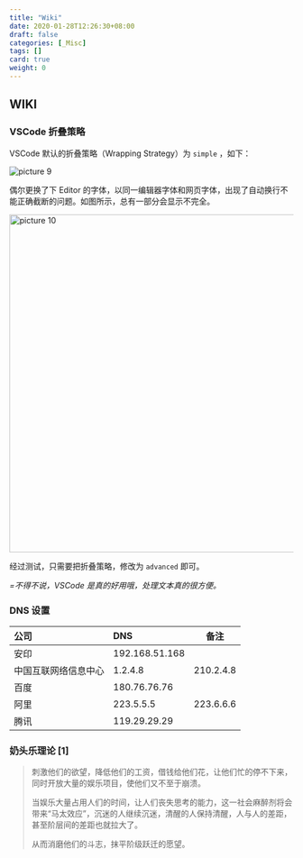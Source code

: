 ```yaml
---
title: "Wiki"
date: 2020-01-28T12:26:30+08:00
draft: false
categories: [_Misc]
tags: []
card: true
weight: 0
---
```

 

<!--more-->

## WIKI

### VSCode 折叠策略

VSCode 默认的折叠策略（Wrapping Strategy）为 `simple` ，如下：

<img alt="picture 9" src="imgs/8c2800b1d32340a32b4e84370b7d66921ad46df2a5b822d7c5515565c78b9222.png" />  

偶尔更换了下 Editor 的字体，以同一编辑器字体和网页字体，出现了自动换行不能正确截断的问题。如图所示，总有一部分会显示不完全。

<img alt="picture 10" src="imgs/3b8886a9753323ac86b7838c1863b9e49cb7080d84269e0850b1e0d0009f50bd.png" width="600" />  

经过测试，只需要把折叠策略，修改为 `advanced` 即可。

*=不得不说，VSCode 是真的好用哦，处理文本真的很方便。* 

### DNS 设置

| 公司                 | DNS            | 备注      |
|:-------------------|:---------------|-----------|
| 安印                 | 192.168.51.168 |           |
| 中国互联网络信息中心 | 1.2.4.8        | 210.2.4.8 |
| 百度                 | 180.76.76.76   |           |
| 阿里                 | 223.5.5.5      | 223.6.6.6 |
| 腾讯                 | 119.29.29.29   |           |

### 奶头乐理论 [1]

> 刺激他们的欲望，降低他们的工资，借钱给他们花，让他们忙的停不下来，同时开放大量的娱乐项目，使他们又不至于崩溃。
>   
> 当娱乐大量占用人们的时间，让人们丧失思考的能力，这一社会麻醉剂将会带来“马太效应”，沉迷的人继续沉迷，清醒的人保持清醒，人与人的差距，甚至阶层间的差距也就拉大了。  
> 
> 从而消磨他们的斗志，抹平阶级跃迁的愿望。

